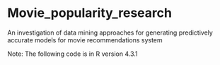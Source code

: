 # Movie_popularity_research
An investigation of data mining approaches for generating predictively accurate models for movie recommendations system

Note: The following code is in R version 4.3.1
